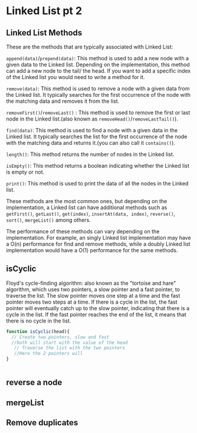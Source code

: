 # Linked List pt 2

## Linked List Methods

These are the methods that are typically associated with Linked List:

`append(data)`/`prepend(data)`: This method is used to add a new node with a given data to the Linked list. Depending on the implementation, this method can add a new node to the tail/ the head. If you want to add a specific index of the Linked list you would need to write a method for it.

`remove(data)`: This method is used to remove a node with a given data from the Linked list. It typically searches for the first occurrence of the node with the matching data and removes it from the list.

`removeFirst()`/`removeLast()` : This method is used to remove the first or last node in the Linked list.(also known as `removeHead()`/`removeLastTail()`).

`find(data)`: This method is used to find a node with a given data in the Linked list. It typically searches the list for the first occurrence of the node with the matching data and returns it.(you can also call it `contains()`).

`length()`: This method returns the number of nodes in the Linked list.

`isEmpty()`: This method returns a boolean indicating whether the Linked list is empty or not.

`print()`: This method is used to print the data of all the nodes in the Linked list.

These methods are the most common ones, but depending on the implementation, a Linked list can have additional methods such as `getFirst()`, `getLast()`, `get(index)`, `insertAt(data, index)`, `reverse()`, `sort()`, `mergeList()` among others.

The performance of these methods can vary depending on the implementation. For example, an singly Linked list implementation may have a O(n) performance for find and remove methods, while a doubly Linked list implementation would have a O(1) performance for the same methods.

## isCyclic

Floyd's cycle-finding algorithm: also known as the "tortoise and hare" algorithm, which uses two pointers, a slow pointer and a fast pointer, to traverse the list. The slow pointer moves one step at a time and the fast pointer moves two steps at a time. If there is a cycle in the list, the fast pointer will eventually catch up to the slow pointer, indicating that there is a cycle in the list. If the fast pointer reaches the end of the list, it means that there is no cycle in the list.

```js
function isCyclic(head){
  // Create two pointers, slow and fast
  //both will start with the value of the head
   // Traverse the list with the two pointers
   //Here the 2 pointers will 
}



```

## reverse a node

## mergeList

## Remove duplicates


